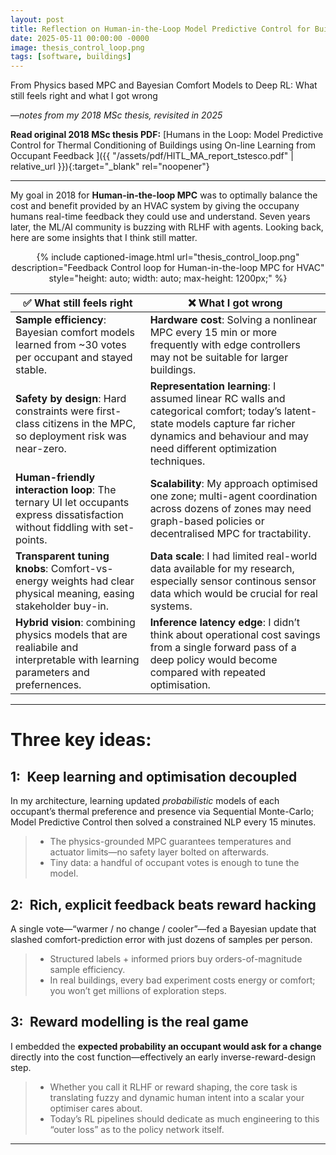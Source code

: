 ```yaml
---
layout: post
title: Reflection on Human-in-the-Loop Model Predictive Control for Building HVAC (2018 MSc thesis)
date: 2025-05-11 00:00:00 -0000
image: thesis_control_loop.png
tags: [software, buildings]
---
```


From Physics based MPC and Bayesian Comfort Models to Deep RL: What still feels right and what I got wrong

*—notes from my 2018 MSc thesis, revisited in 2025*


**Read original 2018 MSc thesis PDF:** [Humans in the Loop: Model Predictive Control for Thermal Conditioning of Buildings using On-line Learning from Occupant Feedback
]({{ "/assets/pdf/HITL_MA_report_tstesco.pdf" | relative_url }}){:target="_blank" rel="noopener"}

---

My goal in 2018 for **Human-in-the-loop MPC** was to optimally balance the cost and benefit provided by an HVAC system by giving the occupany humans real-time feedback they could use and understand. Seven years later, the ML/AI community is buzzing with RLHF with agents. Looking back, here are some insights that I think still matter.


<div style="text-align: center;">
{% include captioned-image.html url="thesis_control_loop.png" description="Feedback Control loop for Human-in-the-loop MPC for HVAC" style="height: auto; width: auto; max-height: 1200px;" %}
</div>


| ✅ **What still feels right**                                                                                                             | ❌ **What I got wrong**                                                                                                                                        |
| --------------------------------------------------------------------------------------------------------------------------- | ------------------------------------------------------------------------------------------------------------------------------------------------------ |
| **Sample efficiency**: Bayesian comfort models learned from \~30 votes per occupant and stayed stable.                      | **Hardware cost**: Solving a nonlinear MPC every 15 min or more frequently with edge controllers may not be suitable for larger buildings.                                 |
| **Safety by design**: Hard constraints were first-class citizens in the MPC, so deployment risk was near-zero.              | **Representation learning**: I assumed linear RC walls and categorical comfort; today’s latent-state models capture far richer dynamics and behaviour and may need different optimization techniques. |
| **Human-friendly interaction loop**: The ternary UI let occupants express dissatisfaction without fiddling with set-points. | **Scalability**: My approach optimised one zone; multi-agent coordination across dozens of zones may need graph-based policies or decentralised MPC for tractability.      |
| **Transparent tuning knobs**: Comfort-vs-energy weights had clear physical meaning, easing stakeholder buy-in.              | **Data scale**: I had limited real-world data available for my research, especially sensor continous sensor data which would be crucial for real systems.                                              |
| **Hybrid vision**: combining physics models that are realiabile and interpretable with learning parameters and prefernences.     | **Inference latency edge**: I didn’t think about operational cost savings from a single forward pass of a deep policy would become compared with repeated optimisation.        |



---

# Three key ideas:

## 1: Keep learning and optimisation decoupled

In my architecture, learning updated *probabilistic* models of each occupant’s thermal preference and presence via Sequential Monte-Carlo; Model Predictive Control then solved a constrained NLP every 15 minutes.&#x20;

> * The physics-grounded MPC guarantees temperatures and actuator limits—no safety layer bolted on afterwards.
> * Tiny data: a handful of occupant votes is enough to tune the model.

## 2: Rich, explicit feedback beats reward hacking

A single vote—“warmer / no change / cooler”—fed a Bayesian update that slashed comfort-prediction error with just dozens of samples per person.&#x20;

> * Structured labels + informed priors buy orders-of-magnitude sample efficiency.
> * In real buildings, every bad experiment costs energy or comfort; you won’t get millions of exploration steps.

## 3: Reward modelling is the real game

I embedded the **expected probability an occupant would ask for a change** directly into the cost function—effectively an early inverse-reward-design step.&#x20;

> * Whether you call it RLHF or reward shaping, the core task is translating fuzzy and dynamic human intent into a scalar your optimiser cares about.
> * Today’s RL pipelines should dedicate as much engineering to this “outer loss” as to the policy network itself.

---

